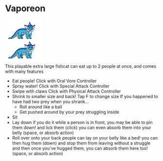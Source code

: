 # Vaporeon

![](/vehicles/spov/vaporeon/vaporeon.png)

This playable extra large fishcat can eat up to 2 people at once, and comes with many features

- Eat people!
	Click with Oral Vore Controller
- Spray water!
	Click with Special Attack Controller
- Swipe with claws
	Click with Physical Attack Controller
- Shrink to smaller size and back!
	Tap F to change size
	If you happened to have had two prey when you shrank...
	- Roll around like a ball
	- Get pushed around by your prey struggling inside
- Sit
- Lay down
	if you do it while a person is in front, you may be able to pin them down! and lick them (click) you can even absorb them into your belly (space, or absorb action)
- Roll over onto your back
	people can lay on your belly like a bed! you can then hug them (down) and stop them from leaving without a struggle
	and then once you've hugged them, you can absorb them here too! (space, or absorb action)
